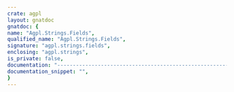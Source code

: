 ```yaml
---
crate: agpl
layout: gnatdoc
gnatdoc: {
name: "Agpl.Strings.Fields",
qualified_name: "Agpl.Strings.Fields",
signature: "agpl.strings.fields",
enclosing: "agpl.strings",
is_private: false,
documentation: "----------------------------------------------------------------------\n Select_field                                                       --\n----------------------------------------------------------------------\n  Returns the Nth field in a string, using the specified separator If no\n  separator found, returns whole string",
documentation_snippet: "",
}
---
```


